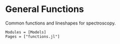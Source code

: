# General Functions

Common functions and lineshapes for spectroscopy.


```@autodocs
Modules = [Models]
Pages = ["functions.jl"]
```